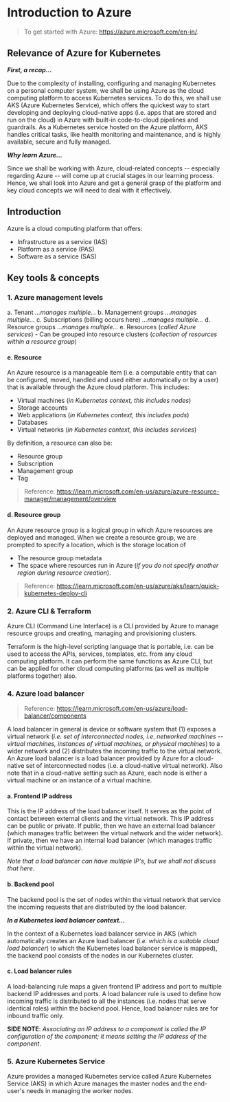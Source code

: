 # Introduction to Azure

> To get started with Azure: https://azure.microsoft.com/en-in/.

## Relevance of Azure for Kubernetes
**_First, a recap..._**

Due to the complexity of installing, configuring and managing Kubernetes on a personal computer system, we shall be using Azure as the cloud computing platform to access Kubernetes services. To do this, we shall use AKS (Azure Kubernetes Service), which offers the quickest way to start developing and deploying cloud-native apps (i.e. apps that are stored and run on the cloud) in Azure with built-in code-to-cloud pipelines and guardrails. As a Kubernetes service hosted on the Azure platform, AKS handles critical tasks, like health monitoring and maintenance, and is highly available, secure and fully managed.

**_Why learn Azure..._**

Since we shall be working with Azure, cloud-related concepts -- especially regarding Azure -- will come up at crucial stages in our learning process. Hence, we shall look into Azure and get a general grasp of the platform and key cloud concepts we will need to deal with it effectively.

## Introduction
Azure is a cloud computing platform that offers:

- Infrastructure as a service (IAS)
- Platform as a service (PAS)
- Software as a service (SAS)

## Key tools & concepts
### 1. Azure management levels

a. Tenant
*...manages multiple...*
b. Management groups
*...manages multiple...*
c. Subscriptions (billing occurs here)
*...manages multiple...*
d. Resource groups
*...manages multiple...*
e. Resources (*called Azure services*)
	-  Can be grouped into resource clusters (*collection of resources within a resource group*)

#### e. Resource
An Azure resource is a manageable item (i.e. a computable entity that can be configured, moved, handled and used either automatically or by a user) that is available through the Azure cloud platform. This includes:

- Virtual machines (_in Kubernetes context, this includes nodes_)
- Storage accounts
- Web applications (_in Kubernetes context, this includes pods_)
- Databases
- Virtual networks (_in Kubernetes context, this includes services_)

By definition, a resource can also be:

- Resource group
- Subscription
- Management group
- Tag

> Reference: https://learn.microsoft.com/en-us/azure/azure-resource-manager/management/overview

#### d. Resource group
An  Azure resource group  is a logical group in which Azure resources are deployed and managed. When we create a resource group, we are prompted to specify a location, which is the storage location of

- The resource group metadata
- The space where resources run in Azure (_if you do not specify another region during resource creation_).

> Reference: https://learn.microsoft.com/en-us/azure/aks/learn/quick-kubernetes-deploy-cli

### 2. Azure CLI & Terraform
Azure CLI (Command Line Interface) is a CLI provided by Azure to manage resource groups and creating, managing and provisioning clusters.

Terraform is the high-level scripting language that is portable, i.e. can be used to access the APIs, services, templates, etc. from any cloud computing platform. It can perform the same functions as Azure CLI, but can be applied for other cloud computing platforms (as well as multiple platforms together) also.

### 4. Azure load balancer

> Reference: https://learn.microsoft.com/en-us/azure/load-balancer/components

A load balancer in general is device or software system that (1) exposes a virtual network (_i.e. set of interconnected nodes, i.e. networked machines -- virtual machines, instances of virtual machines, or physical machines_) to a wider network and (2) distributes the incoming traffic to the virtual network. An Azure load balancer is a load balancer provided by Azure for a cloud-native set of interconnected nodes (i.e. a cloud-native virtual network). Also note that in a cloud-native setting such as Azure, each node is either a virtual machine or an instance of a virtual machine.

#### a. Frontend IP address
This is the IP address of the load balancer itself. It serves as the point of contact between external clients and the virtual network. This IP address can be public or private. If public, then we have an external load balancer (which manages traffic between the virtual network and the wider network). If private, then we have an internal load balancer (which manages traffic within the virtual network).

_Note that a load balancer can have multiple IP's, but we shall not discuss that here_.

#### b. Backend pool
The backend pool is the set of nodes within the virtual network that service the incoming requests that are distributed by the load balancer.

**_In a Kubernetes load balancer context..._**

In the context of a Kubernetes load balancer service in AKS (which automatically creates an Azure load balancer (_i.e. which is a suitable cloud load balancer_) to which the Kubernetes load balancer service is mapped), the backend pool consists of the nodes in our Kubernetes cluster.

#### c. Load balancer rules
A load-balancing rule maps a given frontend IP address and port to multiple backend IP addresses and ports. A load balancer rule is used to define how incoming traffic is distributed to all the instances (i.e. nodes that serve identical roles) within the backend pool. Hence, load balancer rules are for inbound traffic only.

**SIDE NOTE**: _Associating an IP address to a component is called the IP configuration of the component; it means setting the IP address of the component_.

### 5. Azure Kubernetes Service
Azure provides a managed Kubernetes service called Azure Kubernetes Service (AKS) in which Azure manages the master nodes and the end-user's needs in managing the worker nodes.
